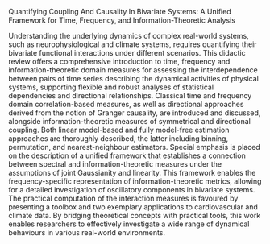 Quantifying Coupling And Causality In Bivariate Systems: A Unified Framework for Time, Frequency, and Information-Theoretic Analysis

Understanding the underlying dynamics of complex real-world systems, such as neurophysiological and climate systems, requires quantifying their bivariate functional interactions under different scenarios.
This didactic review offers a comprehensive introduction to time, frequency and information-theoretic domain measures for assessing the interdependence between pairs of time series describing the dynamical activities of physical systems, supporting flexible and robust analyses of statistical dependencies and directional relationships.
Classical time and frequency domain correlation-based measures, as well as directional approaches derived from the notion of Granger causality, are introduced and discussed, alongside information-theoretic measures of symmetrical and directional coupling.
Both linear model-based and fully model-free estimation approaches are thoroughly described, the latter including binning, permutation, and nearest-neighbour estimators. Special emphasis is placed on the description of a unified framework that establishes a connection between spectral and information-theoretic measures under the assumptions of joint Gaussianity and linearity. This framework enables the frequency-specific representation of information-theoretic metrics, allowing for a detailed investigation of oscillatory components in bivariate systems.
The practical computation of the interaction measures is favoured by presenting a toolbox and two exemplary applications to cardiovascular and climate data. By bridging theoretical concepts with practical tools, this work enables researchers to effectively investigate a wide range of dynamical behaviours in various real-world environments.
